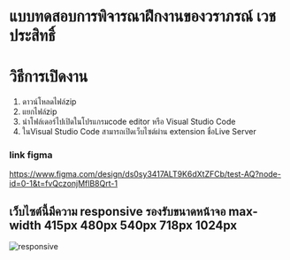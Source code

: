 
# แบบทดสอบการพิจารณาฝึกงานของวราภรณ์ เวชประสิทธิ์
# วิธีการเปิดงาน
 1. ดาวน์โหลดไฟล์zip
 2. แยกไฟล์zip
 3. นำโฟล์เดอร์ไปเปิดในโปรแกรมcode editor หรือ 
Visual Studio Code
 4. ในVisual Studio Code สามารถเปิดเว็บไซต์ผ่าน extension ชื่อLive Server

###  link figma 
https://www.figma.com/design/ds0sy3417ALT9K6dXtZFCb/test-AQ?node-id=0-1&t=fvQczonjMflB8Qrt-1
## เว็บไซต์นี้มีความ responsive รองรับขนาดหน้าจอ max-width 415px 480px 540px 718px 1024px

![responsive](https://github.com/user-attachments/assets/16719507-879d-4ffe-ac93-e163484065dc)
